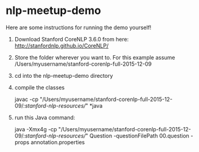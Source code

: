 # nlp-meetup-demo

Here are some instructions for running the demo yourself!

1. Download Stanford CoreNLP 3.6.0 from here: http://stanfordnlp.github.io/CoreNLP/

2. Store the folder wherever you want to.  For this example assume /Users/myusername/stanford-corenlp-full-2015-12-09

3. cd into the nlp-meetup-demo directory

5. compile the classes

    javac -cp "/Users/myusername/stanford-corenlp-full-2015-12-09/*:stanford-nlp-resources/*" *java

5. run this Java command:

    java -Xmx4g -cp "/Users/myusername/stanford-corenlp-full-2015-12-09/*:stanford-nlp-resources/*" Question -questionFilePath 00.question -props annotation.properties
